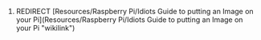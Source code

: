 1.  REDIRECT [Resources/Raspberry Pi/Idiots Guide to putting an Image on your Pi](Resources/Raspberry Pi/Idiots Guide to putting an Image on your Pi "wikilink")
